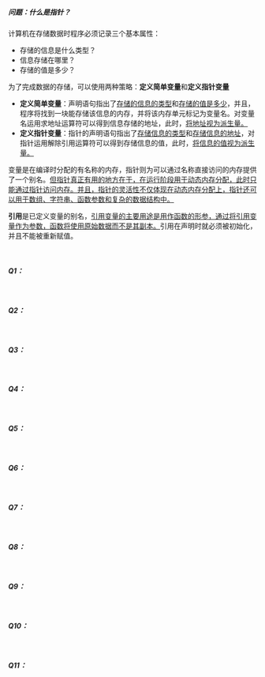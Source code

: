 ##### 问题：什么是指针？  
计算机在存储数据时程序必须记录三个基本属性：
- 存储的信息是什么类型？
- 信息存储在哪里？
- 存储的值是多少？

为了完成数据的存储，可以使用两种策略：**定义简单变量**和**定义指针变量**
- **定义简单变量**：声明语句指出了<u>存储的信息的类型</u>和<u>存储的值是多少</u>，并且，程序将找到一块能存储该信息的内存，并将该内存单元标记为变量名。对变量名运用求地址运算符可以得到信息存储的地址，此时，<u>将地址视为派生量。</u>
- **定义指针变量**：指针的声明语句指出了<u>存储信息的类型</u>和<u>存储信息的地址</u>，对指针运用解除引用运算符可以得到存储信息的值，此时，<u>将信息的值视为派生量。</u>  

变量是在编译时分配的有名称的内存，指针则为可以通过名称直接访问的内存提供了一个别名。<u>但指针真正有用的地方在于，在运行阶段用于动态内存分配，此时只能通过指针访问内存。并且，指针的灵活性不仅体现在动态内存分配上，指针还可以用于数组、字符串、函数参数和复杂的数据结构中。</u>

**引用**是已定义变量的别名，<u>引用变量的主要用途是用作函数的形参，通过将引用变量作为参数，函数将使用原始数据而不是其副本。</u>引用在声明时就必须被初始化，并且不能被重新赋值。

<br>

##### Q1：
> 

<br>

##### Q2：
> 

<br>

##### Q3：
> 

<br>

##### Q4：
> 

<br>

##### Q5：
> 

<br>

##### Q6：
> 

<br>

##### Q7：
> 

<br>

##### Q8：
> 

<br>

##### Q9：
> 

<br>

##### Q10：
> 

<br>

##### Q11：
> 

<br>
